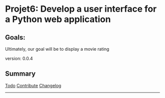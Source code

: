 # Projet6: Develop a user interface for a Python web application

## Goals: 
Ultimately, our goal will be to display a movie rating

version: 0.0.4

## Summary

[Todo](TODO.md)
[Contribute](contribute.md)
[Changelog](CHANGELOG.md)

------------
